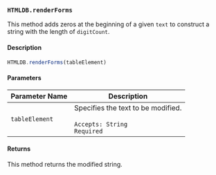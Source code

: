 ### `HTMLDB.renderForms`

This method adds zeros at the beginning of a given `text` to construct a string with the length of `digitCount`.

#### Description

```javascript
HTMLDB.renderForms(tableElement)
```

#### Parameters

| Parameter Name             | Description                               |
| -------------------------- | ----------------------------------------- |
| `tableElement` | Specifies the text to be modified.<br><br>`Accepts: String`<br>`Required` |

#### Returns

This method returns the modified string.